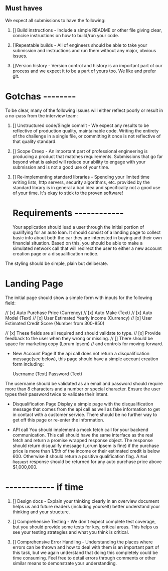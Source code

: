 ## Must haves

We expect all submissions to have the following:

1. [] Build instructions - Include a simple README or other file giving clear,
   concise instructions on how to build/run your code.

2. []Repeatable builds - All of engineers should be able to take your submission
   and instructions and run them without any major, obvious issues.

3. []Version history - Version control and history is an important part of our
   process and we expect it to be a part of yours too. We like and prefer git.

# Gotchas --------

To be clear, many of the following issues will either reflect poorly or result
in a no-pass from the interview team:

1. [] Unstructured code/Single commit - We expect any results to be reflective of
   production quality, maintainable code. Writing the entirety of the challenge in a
   single file, or committing it once is not reflective of that quality standard.

2. [] Scope Creep - An important part of professional engineering is producing a
   product that matches requirements. Submissions that go far beyond what is asked will
   reduce our ability to engage with your submission and is not a good use of your
   time.

3. [] Re-implementing standard libraries - Spending your limited time writing lists,
   http servers, security algorithms, etc. provided by the standard library is in general
   a bad idea and specifically not a good use of your time. It's okay to stick to the proven
   software!

   # Requirements ------------

   Your application should lead a user through the initial portion of qualifying
   for an auto loan. It should consist of a landing page to collect basic info
   about both the car they are interested in buying and their own financial
   situation. Based on this, you should be able to make a simulated network call
   that will redirect the user to either a new account creation page or a
   disqualification notice.

The styling should be simple, plain but deliberate.

# Landing Page

The initial page should show a simple form with inputs for the following field:

// [x] Auto Purchase Price (Currency)
// [x] Auto Make (Text)
// [x] Auto Model (Text)
// [x] User Estimated Yearly Income (Currency)
// [x] User Estimated Credit Score (Number from 300-850)

// [x] These fields are all required and should validate to type.
// [x] Provide feedback to the user when they wrong or missing.
// [] There should be space for marketing copy (Lorum Ipsem)
// and controls for moving forward.

- New Account Page
  If the api call does not return a disqualification message(see below), this page
  should have a simple account creation form including:

  Username (Text)
  Password (Text)

The username should be validated as an email and password should require more than 8
characters and a number or special character. Ensure the user types their password
twice to validate their intent.

- Disqualification Page
  Display a simple page with the disqualification message that comes from
  the api call as well as fake information to get in contact with a customer service.
  There should be no further way to get off this page or re-enter the information.

- API call
  You should implement a mock fetch call for your backend communication. This call should
  have the same interface as the real fetch and return a promise wrapped response object.
  The response should return disqualify message (Lorum Ipsem is fine) if the purchase price
  is more than 1/5th of the income or their estimated credit is below 600. Otherwise it
  should return a positive qualification flag. A `Bad Request` response should be returned
  for any auto purchase price above $1,000,000.

# ------------ if time

1. [] Design docs - Explain your thinking clearly in an overview document helps us
   and future readers (including yourself) better understand your thinking and your
   structure.

2. [] Comprehensive Testing - We don't expect complete test coverage, but you should
   provide some tests for key, critical areas. This helps us see your testing strategies
   and what you think is critical.

3. [] Comprehensive Error Handling - Understanding the places where errors can be thrown
   and how to deal with them is an important part of this task, but we again understand
   that doing this completely could be time consuming. Feel free to detail errors
   through comments or other similar means to demonstrate your understanding.
